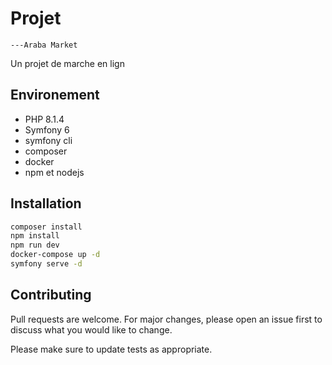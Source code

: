 # Projet
    ---Araba Market
Un projet de marche en lign 

## Environement
* PHP 8.1.4
* Symfony 6
* symfony cli
* composer
* docker
* npm et nodejs

## Installation

```bash
composer install
npm install 
npm run dev
docker-compose up -d
symfony serve -d
```


## Contributing
Pull requests are welcome. For major changes, please open an issue first to discuss what you would like to change.

Please make sure to update tests as appropriate.
